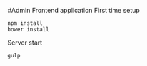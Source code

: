 #Admin Frontend application
First time setup
```
npm install
bower install
```
Server start
```
gulp
```

